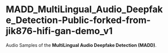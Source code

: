 # MADD_MultiLingual_Audio_Deepfake_Detection-Public-forked-from-jik876-hifi-gan-demo_v1
Audio Samples of the **MultiLingual Audio Deepfake Detection (MADD)**.
